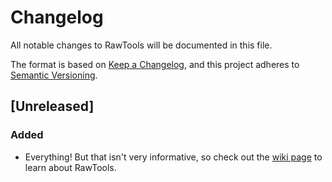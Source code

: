 # Changelog
All notable changes to RawTools will be documented in this file.

The format is based on [Keep a Changelog](https://keepachangelog.com/en/1.0.0/),
and this project adheres to [Semantic Versioning](https://semver.org/spec/v2.0.0.html).

## [Unreleased]
### Added
- Everything! But that isn't very informative, so check out the [wiki page](https://github.com/kevinkovalchik/RawTools/wiki) to learn about RawTools.
